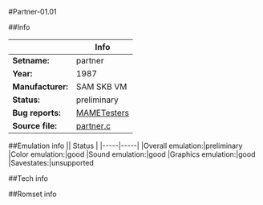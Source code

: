 #Partner-01.01

##Info

||Info|
|-----|-----|
|**Setname:**|partner
|**Year:**|1987
|**Manufacturer:**|SAM SKB VM
|**Status:**|preliminary
|**Bug reports:**|[MAMETesters](http://mametesters.org/view_all_set.php?type=1&temporary=y&search=partner.c)
|**Source file:**|[partner.c](https://github.com/mamedev/mame/blob/master/src/mess/drivers/partner.c)

##Emulation info
|| Status |
|-----|-----|
|Overall emulation:|preliminary
|Color emulation:|good
|Sound emulation:|good
|Graphics emulation:|good
|Savestates:|unsupported

##Tech info

##Romset info

<!--- START OF EDITED COMMENT DO NOT TOUCH TEXT ABOVE-->

